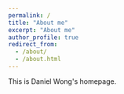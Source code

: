 ```yaml
---
permalink: /
title: "About me"
excerpt: "About me"
author_profile: true
redirect_from: 
  - /about/
  - /about.html
---
```


This is Daniel Wong's homepage.

